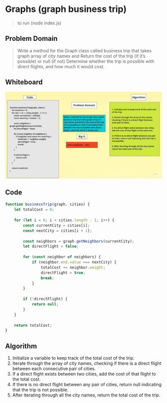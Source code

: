 # Graphs (graph business trip)

> to run (node index.js)

## Problem Domain
> Write a method for the Graph class called business trip that takes graph array of city names and Return the cost of the trip (if it’s possible) or null (if not) Determine whether the trip is possible with direct flights, and how much it would cost.
	
## Whiteboard

![Whiteboard](./Copy%20of%20Untitled.jpg)
	


## Code 

```javascript
function businessTrip(graph, cities) {
	let totalCost = 0;

	for (let i = 0; i < cities.length - 1; i++) {
		const currentCity = cities[i];
		const nextCity = cities[i + 1];

		const neighbors = graph.getNeighbors(currentCity);
		let directFlight = false;

		for (const neighbor of neighbors) {
			if (neighbor.end.value === nextCity) {
				totalCost += neighbor.weight;
				directFlight = true;
				break; 
			}
		}

		if (!directFlight) {
			return null;
		}
	}

	return totalCost;
}
```
## Algorithm

1. Initialize a variable to keep track of the total cost of the trip.
2. Iterate through the array of city names, checking if there is a direct flight between each consecutive pair of cities.
3. If a direct flight exists between two cities, add the cost of that flight to the total cost.
4. If there is no direct flight between any pair of cities, return null indicating that the trip is not possible.
5. After iterating through all the city names, return the total cost of the trip.
